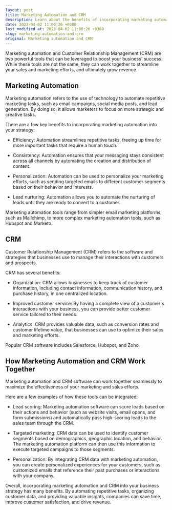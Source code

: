 ```yaml
---
layout: post
title: Marketing Automation and CRM
description: Learn about the benefits of incorporating marketing automation and CRM into your business strategy.
date: 2023-04-02 11:00:26 +0300
last_modified_at: 2023-04-02 11:00:26 +0300
slug: marketing-automation-and-crm
original: Marketing automation and CRM
---
```

Marketing automation and Customer Relationship Management (CRM) are two powerful tools that can be leveraged to boost your business' success. While these tools are not the same, they can work together to streamline your sales and marketing efforts, and ultimately grow revenue. 

## Marketing Automation

Marketing automation refers to the use of technology to automate repetitive marketing tasks, such as email campaigns, social media posts, and lead generation. By doing so, it allows marketers to focus on more strategic and creative tasks. 

There are a few key benefits to incorporating marketing automation into your strategy:

- Efficiency: Automation streamlines repetitive tasks, freeing up time for more important tasks that require a human touch. 

- Consistency: Automation ensures that your messaging stays consistent across all channels by automating the creation and distribution of content. 

- Personalization: Automation can be used to personalize your marketing efforts, such as sending targeted emails to different customer segments based on their behavior and interests.

- Lead nurturing: Automation allows you to automate the nurturing of leads until they are ready to convert to a customer. 

Marketing automation tools range from simpler email marketing platforms, such as Mailchimp, to more complex marketing automation tools, such as Hubspot and Marketo. 

## CRM

Customer Relationship Management (CRM) refers to the software and strategies that businesses use to manage their interactions with customers and prospects. 

CRM has several benefits:

- Organization: CRM allows businesses to keep track of customer information, including contact information, communication history, and purchase history, in one centralized location. 

- Improved customer service: By having a complete view of a customer's interactions with your business, you can provide better customer service tailored to their needs. 

- Analytics: CRM provides valuable data, such as conversion rates and customer lifetime value, that businesses can use to optimize their sales and marketing efforts. 

Popular CRM software includes Salesforce, Hubspot, and Zoho.

## How Marketing Automation and CRM Work Together

Marketing automation and CRM software can work together seamlessly to maximize the effectiveness of your marketing and sales efforts. 

Here are a few examples of how these tools can be integrated:

- Lead scoring: Marketing automation software can score leads based on their actions and behavior (such as website visits, email opens, and form submissions) and automatically pass high-scoring leads to the sales team through the CRM. 

- Targeted marketing: CRM data can be used to identify customer segments based on demographics, geographic location, and behavior. The marketing automation platform can then use this information to execute targeted campaigns to those segments. 

- Personalization: By integrating CRM data with marketing automation, you can create personalized experiences for your customers, such as customized emails that reference their past purchases or interactions with your company. 

Overall, incorporating marketing automation and CRM into your business strategy has many benefits. By automating repetitive tasks, organizing customer data, and providing valuable insights, companies can save time, improve customer satisfaction, and drive revenue.